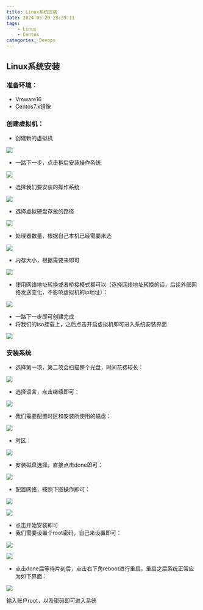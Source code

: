 ```yaml
---
title: Linux系统安装
date: 2024-05-29 23:39:11
tags:
    - Linux
    - Centos
categories: Devops
---
```

## Linux系统安装

### 准备环境：

* Vmware16
* Centos7.x镜像

### 创建虚拟机：

* 创建新的虚拟机

![](https://tuchuang-1258743955.cos.ap-beijing.myqcloud.com/image/20220604180113.png)

* 一路下一步，点击稍后安装操作系统

![](https://tuchuang-1258743955.cos.ap-beijing.myqcloud.com/image/20220604180132.png)

* 选择我们要安装的操作系统

![](https://tuchuang-1258743955.cos.ap-beijing.myqcloud.com/image/20221111123346.png)

* 选择虚拟硬盘存放的路径

![](https://tuchuang-1258743955.cos.ap-beijing.myqcloud.com/image/20221111123404.png)

* 处理器数量，根据自己本机已经需要来选

![](https://tuchuang-1258743955.cos.ap-beijing.myqcloud.com/image/20221111123419.png)

* 内存大小，根据需要来即可

![](https://tuchuang-1258743955.cos.ap-beijing.myqcloud.com/image/20221111123441.png)


* 使用网络地址转换或者桥接模式都可以（选择网络地址转换的话，后续外部网络发送变化，不影响虚拟机的ip地址）：

![](https://tuchuang-1258743955.cos.ap-beijing.myqcloud.com/image/20220604180241.png)

* 一路下一步即可创建完成
* 将我们的iso挂载上，之后点击开启虚拟机即可进入系统安装界面

![](https://tuchuang-1258743955.cos.ap-beijing.myqcloud.com/image/20220604180303.png)

### 安装系统

* 选择第一项，第二项会扫描整个光盘，时间花费较长：

![](https://tuchuang-1258743955.cos.ap-beijing.myqcloud.com/image/20220604180439.png)

* 选择语言，点击继续即可：

![](https://tuchuang-1258743955.cos.ap-beijing.myqcloud.com/image/20220604180501.png)

* 我们需要配置时区和安装所使用的磁盘：

![](https://tuchuang-1258743955.cos.ap-beijing.myqcloud.com/image/20220604180514.png)

* 时区：

![](https://tuchuang-1258743955.cos.ap-beijing.myqcloud.com/image/20220604180531.png)

* 安装磁盘选择，直接点击done即可：

![](https://tuchuang-1258743955.cos.ap-beijing.myqcloud.com/image/20220604180545.png)

* 配置网络，按照下图操作即可：

![](https://tuchuang-1258743955.cos.ap-beijing.myqcloud.com/image/20220604180557.png)

![](https://tuchuang-1258743955.cos.ap-beijing.myqcloud.com/image/20220604180610.png)

* 点击开始安装即可
* 我们需要设置个root密码，自己来设置即可：

![](https://tuchuang-1258743955.cos.ap-beijing.myqcloud.com/image/20220604180625.png)

![](https://tuchuang-1258743955.cos.ap-beijing.myqcloud.com/image/20220604180638.png)

* 点击done后等待片刻后，点击右下角reboot进行重启，重启之后系统正常应为如下界面：

![](https://tuchuang-1258743955.cos.ap-beijing.myqcloud.com/image/20220604180650.png)

输入账户root，以及密码即可进入系统
